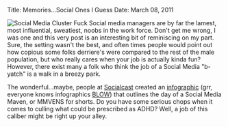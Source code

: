 Title: Memories...Social Ones I Guess
Date: March 08, 2011

<img src="http://c522735.r35.cf2.rackcdn.com/Social-Media-300x249.jpeg" alt="Social Media Cluster Fuck" class="centered" />
Social media managers are by far the lamest, most influential, sweatiest, noobs in the work force. Don't get me wrong, I was one and this very post is an interesting bit of reminiscing on my part. Sure, the setting wasn't the best, and often times people would point out how copious some folks derriere's were compared to the rest of the male population, but who really cares when your job is actually kinda fun? However, there exist many a folk who think the job of a Social Media "b-yatch" is a walk in a breezy park.

The wonderful...maybe, people at <a href="http://blog.socialcast.com/">Socialcast</a> created an <a href="http://blog.socialcast.com/e2sday-the-hectic-schedule-of-a-social-media-manager/">infographic</a> (grr, everyone knows infographics <a href="http://b.lesseverything.com/2011/2/1/infographs-are-ruining-the-internet">BLOW</a>) that outlines the day of a Social Media Maven, or MMVENS for shorts. Do you have some serious chops when it comes to culling what could be prescribed as ADHD? Well, a job of this caliber might be right up your alley.
